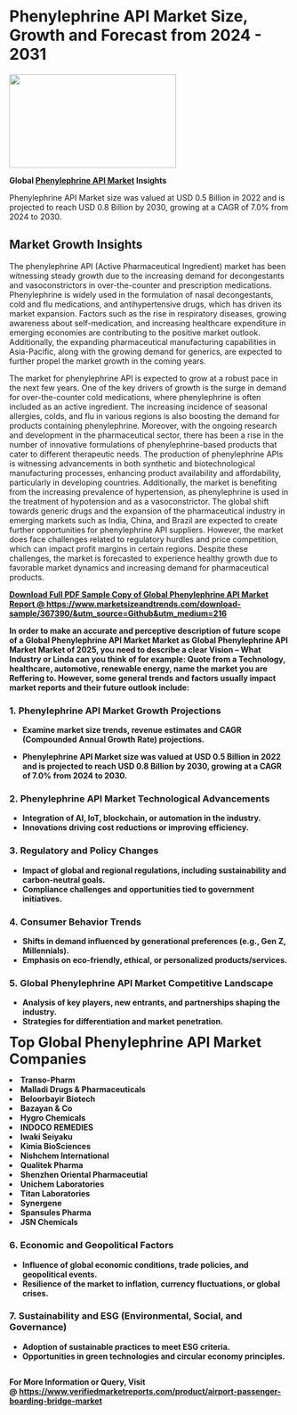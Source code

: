 <H1>Phenylephrine API Market Size, Growth and Forecast from 2024 - 2031</H1><img class="aligncenter size-medium wp-image-584254" src="https://thirdeyenews.in/wp-content/uploads/2024/09/Global-Market-Research-300x168.jpeg" alt="" width="300" height="168" /><p><strong>Global&nbsp;<a href="https://www.marketsizeandtrends.com/download-sample/367390/&amp;utm_source=Github&utm_medium=216">Phenylephrine API Market</a> Insights</strong></p><p>Phenylephrine API Market size was valued at USD 0.5 Billion in 2022 and is projected to reach USD 0.8 Billion by 2030, growing at a CAGR of 7.0% from 2024 to 2030.</p><p><h2>Market Growth Insights</h2> <p>The phenylephrine API (Active Pharmaceutical Ingredient) market has been witnessing steady growth due to the increasing demand for decongestants and vasoconstrictors in over-the-counter and prescription medications. Phenylephrine is widely used in the formulation of nasal decongestants, cold and flu medications, and antihypertensive drugs, which has driven its market expansion. Factors such as the rise in respiratory diseases, growing awareness about self-medication, and increasing healthcare expenditure in emerging economies are contributing to the positive market outlook. Additionally, the expanding pharmaceutical manufacturing capabilities in Asia-Pacific, along with the growing demand for generics, are expected to further propel the market growth in the coming years.</p> <p><strong><a href="#"></a></strong></p> <p>The market for phenylephrine API is expected to grow at a robust pace in the next few years. One of the key drivers of growth is the surge in demand for over-the-counter cold medications, where phenylephrine is often included as an active ingredient. The increasing incidence of seasonal allergies, colds, and flu in various regions is also boosting the demand for products containing phenylephrine. Moreover, with the ongoing research and development in the pharmaceutical sector, there has been a rise in the number of innovative formulations of phenylephrine-based products that cater to different therapeutic needs. The production of phenylephrine APIs is witnessing advancements in both synthetic and biotechnological manufacturing processes, enhancing product availability and affordability, particularly in developing countries. Additionally, the market is benefiting from the increasing prevalence of hypertension, as phenylephrine is used in the treatment of hypotension and as a vasoconstrictor. The global shift towards generic drugs and the expansion of the pharmaceutical industry in emerging markets such as India, China, and Brazil are expected to create further opportunities for phenylephrine API suppliers. However, the market does face challenges related to regulatory hurdles and price competition, which can impact profit margins in certain regions. Despite these challenges, the market is forecasted to experience healthy growth due to favorable market dynamics and increasing demand for pharmaceutical products.</p> <p><strong><a href="#"></p><p><span class=""><strong>Download Full PDF Sample Copy of Global Phenylephrine API Market Report</strong> @ <a href="https://www.marketsizeandtrends.com/download-sample/367390/&amp;utm_source=Github&utm_medium=216" target="_blank">https://www.marketsizeandtrends.com/download-sample/367390/&amp;utm_source=Github&utm_medium=216</a></span></p><p>In order to make an accurate and perceptive description of future scope of a Global&nbsp;Phenylephrine API Market Market as Global&nbsp;Phenylephrine API Market Market of 2025, you need to describe a clear Vision &ndash; What Industry or Linda can you think of for example: Quote from a Technology, healthcare, automotive, renewable energy, name the market you are Reffering to. However, some general trends and factors usually impact market reports and their future outlook include:</p><h3>1.&nbsp;<strong>Phenylephrine API Market Growth Projections</strong></h3><ul><li>Examine market size trends, revenue estimates and CAGR (Compounded Annual Growth Rate) projections.</li><li><p>Phenylephrine API Market size was valued at USD 0.5 Billion in 2022 and is projected to reach USD 0.8 Billion by 2030, growing at a CAGR of 7.0% from 2024 to 2030.</p></li></ul><h3>2.&nbsp;<strong>Phenylephrine API Market Technological Advancements</strong></h3><ul><li>Integration of AI, IoT, blockchain, or automation in the industry.</li><li>Innovations driving cost reductions or improving efficiency.</li></ul><h3>3.&nbsp;<strong>Regulatory and Policy Changes</strong></h3><ul><li>Impact of global and regional regulations, including sustainability and carbon-neutral goals.</li><li>Compliance challenges and opportunities tied to government initiatives.</li></ul><h3>4.&nbsp;<strong>Consumer Behavior Trends</strong></h3><ul><li>Shifts in demand influenced by generational preferences (e.g., Gen Z, Millennials).</li><li>Emphasis on eco-friendly, ethical, or personalized products/services.</li></ul><h3>5.&nbsp;<strong>Global Phenylephrine API Market Competitive Landscape</strong></h3><ul><li>Analysis of key players, new entrants, and partnerships shaping the industry.</li><li>Strategies for differentiation and market penetration.</li></ul><p data-pm-slice="1 1 []"><span style="color: inherit; font-family: inherit; font-size: 25px;">Top Global Phenylephrine API Market Companies</span></p><div class="" data-test-id=""><p><li>Transo-Pharm</li><li> Malladi Drugs & Pharmaceuticals</li><li> Beloorbayir Biotech</li><li> Bazayan & Co</li><li> Hygro Chemicals</li><li> INDOCO REMEDIES</li><li> Iwaki Seiyaku</li><li> Kimia BioSciences</li><li> Nishchem International</li><li> Qualitek Pharma</li><li> Shenzhen Oriental Pharmaceutial</li><li> Unichem Laboratories</li><li> Titan Laboratories</li><li> Synergene</li><li> Spansules Pharma</li><li> JSN Chemicals</li></p></div><h3>6.&nbsp;<strong>Economic and Geopolitical Factors</strong></h3><ul><li>Influence of global economic conditions, trade policies, and geopolitical events.</li><li>Resilience of the market to inflation, currency fluctuations, or global crises.</li></ul><h3>7.&nbsp;<strong>Sustainability and ESG (Environmental, Social, and Governance)</strong></h3><ul><li>Adoption of sustainable practices to meet ESG criteria.</li><li>Opportunities in green technologies and circular economy principles.</li></ul><h2><strong style="font-size: 14px;">For More Information or Query, Visit @&nbsp;</strong><a style="background-color: #ffffff; font-size: 14px;" href="https://www.marketsizeandtrends.com/report/phenylephrine-api-market/" target="_blank">https://www.verifiedmarketreports.com/product/airport-passenger-boarding-bridge-market</a></h2>

